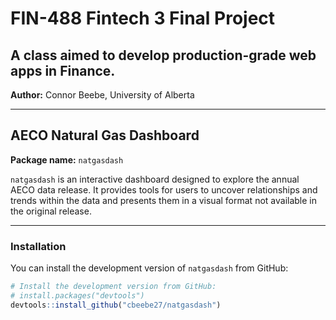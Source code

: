 # FIN-488 Fintech 3 Final Project

## A class aimed to develop production-grade web apps in Finance.

**Author:** Connor Beebe, University of Alberta

---

## AECO Natural Gas Dashboard

**Package name:** `natgasdash`

`natgasdash` is an interactive dashboard designed to explore the annual AECO data release. It provides tools for users to uncover relationships and trends within the data and presents them in a visual format not available in the original release.

---

### Installation

You can install the development version of `natgasdash` from GitHub:

```r
# Install the development version from GitHub:
# install.packages("devtools")
devtools::install_github("cbeebe27/natgasdash")
